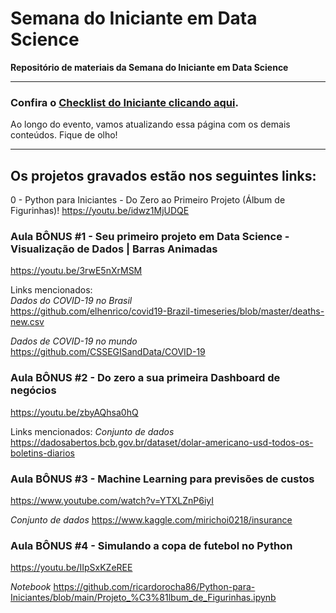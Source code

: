 # Semana do Iniciante em Data Science

**Repositório de materiais da Semana do Iniciante em Data Science**

---

### Confira o [Checklist do Iniciante clicando aqui](https://github.com/gitflai/Semana-do-Iniciante-em-Data-Science/blob/main/Checklist%20do%20Iniciante%20em%20Data%20Science.pdf).

Ao longo do evento, vamos atualizando essa página com os demais conteúdos. Fique de olho!

---

## Os projetos gravados estão nos seguintes links:

0 - Python para Iniciantes - Do Zero ao Primeiro Projeto (Álbum de Figurinhas)!
https://youtu.be/idwz1MjUDQE

### Aula BÔNUS #1 - Seu primeiro projeto em Data Science - Visualização de Dados | Barras Animadas
https://youtu.be/3rwE5nXrMSM

Links mencionados: \
*Dados do COVID-19 no Brasil* \
https://github.com/elhenrico/covid19-Brazil-timeseries/blob/master/deaths-new.csv

*Dados de COVID-19 no mundo* \
https://github.com/CSSEGISandData/COVID-19



### Aula BÔNUS #2 - Do zero a sua primeira Dashboard de negócios
https://youtu.be/zbyAQhsa0hQ

Links mencionados:
*Conjunto de dados*
https://dadosabertos.bcb.gov.br/dataset/dolar-americano-usd-todos-os-boletins-diarios

### Aula BÔNUS #3 - Machine Learning para previsões de custos
https://www.youtube.com/watch?v=YTXLZnP6iyI

*Conjunto de dados*
https://www.kaggle.com/mirichoi0218/insurance

### Aula BÔNUS #4  - Simulando a copa de futebol no Python
https://youtu.be/IIpSxKZeREE

*Notebook*
https://github.com/ricardorocha86/Python-para-Iniciantes/blob/main/Projeto_%C3%81lbum_de_Figurinhas.ipynb
